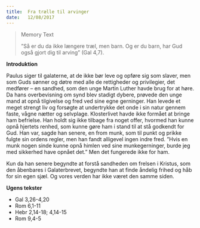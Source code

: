 ```yaml
---
title:  Fra trælle til arvinger
date:   12/08/2017
---
```


> <p>Memory Text</p>
> ”Så er du da ikke længere træl, men barn. Og er du barn, har Gud også gjort dig til arving” (Gal 4,7).

**Introduktion**

Paulus siger til galaterne, at de ikke bør leve og opføre sig som slaver, men som Guds sønner og døtre med alle de rettigheder og privilegier, det medfører – en sandhed, som den unge Martin Luther havde brug for at høre. Da hans overbevisning om synd blev stadigt dybere, prøvede den unge mand at opnå tilgivelse og fred ved sine egne gerninger. Han levede et meget strengt liv og forsøgte at undertrykke det onde i sin natur gennem faste, vågne nætter og selvplage. Klosterlivet havde ikke formået at bringe ham befrielse. Han holdt sig ikke tilbage fra noget offer, hvormed han kunne opnå hjertets renhed, som kunne gøre ham i stand til at stå godkendt for Gud. Han var, sagde han senere, en from munk, som til punkt og prikke fulgte sin ordens regler, men han fandt alligevel ingen indre fred. ”Hvis en munk nogen sinde kunne opnå himlen ved sine munkegerninger, burde jeg med sikkerhed have opnået det.” Men det fungerede ikke for ham.

Kun da han senere begyndte at forstå sandheden om frelsen i Kristus, som den åbenbares i Galaterbrevet, begyndte han at finde åndelig frihed og håb for sin egen sjæl. Og vores verden har ikke været den samme siden.

**Ugens tekster**

* Gal 3,26-4,20
* Rom 6,1-11
* Hebr 2,14-18; 4,14-15 
* Rom 9,4-5
